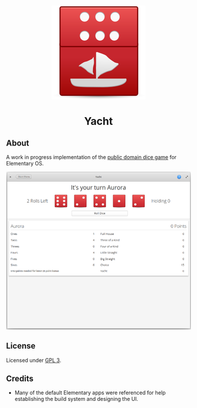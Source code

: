 <div align="center">

![Yacht](data/icons/128/com.github.AuroraBertaOldham.Yacht-Elementary.svg)

# Yacht
</div>

## About
A work in progress implementation of the [public domain dice game](https://en.wikipedia.org/wiki/Yacht_(dice_game)) for Elementary OS.

![Screenshot](screenshot.png)

## License
Licensed under [GPL 3](LICENSE).

## Credits
* Many of the default Elementary apps were referenced for help establishing the build system and designing the UI.
